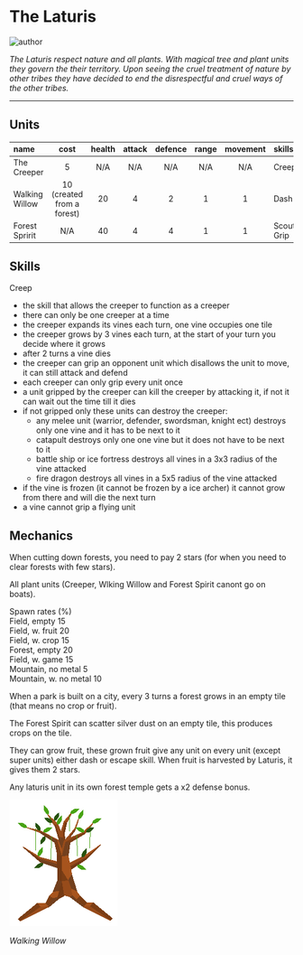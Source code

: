 # The Laturis

![author](https://img.shields.io/badge/author-THomez%233628-%237289DA)

*The Laturis respect nature and all plants. With magical tree and plant units they govern the their territory. Upon seeing the cruel treatment of nature by other tribes they have decided to end the disrespectful and cruel ways of the other tribes.*

---

## Units

| name | cost | health | attack | defence | range | movement | skills |
|:-----|:----:|:------:|:------:|:-------:|:-----:|:--------:|:-------|
| The Creeper | 5 | N/A | N/A | N/A | N/A | N/A | Creep |
| Walking Willow | 10 (created from a forest) | 20 | 4 | 2 | 1 | 1 | Dash |
| Forest Spririt | N/A | 40 | 4 | 4 | 1 | 1 | Scout, Grip |

## Skills

Creep

 - the skill that allows the creeper to function as a creeper
 - there can only be one creeper at a time
 - the creeper expands its vines each turn, one vine occupies one tile
 - the creeper grows by 3 vines each turn, at the start of your turn you decide where it grows
 - after 2 turns a vine dies
 - the creeper can grip an opponent unit which disallows the unit to move, it can still attack and defend
 - each creeper can only grip every unit once
 - a unit gripped by the creeper can kill the creeper by attacking it, if not it can wait out the time till it dies
 - if not gripped only these units can destroy the creeper:
    - any melee unit (warrior, defender, swordsman, knight ect) destroys only one vine and it has to be next to it
    - catapult destroys only one one vine but it does not have to be next to it
    - battle ship or ice fortress destroys all vines in a 3x3 radius of the vine attacked
    - fire dragon destroys all vines in a 5x5 radius of the vine attacked
 - if the vine is frozen (it cannot be frozen by a ice archer) it cannot grow from there and will die the next turn
 - a vine cannot grip a flying unit
 
## Mechanics

When cutting down forests, you need to pay 2 stars (for when you need to clear forests with few stars).

All plant units (Creeper, Wlking Willow and Forest Spirit canont go on boats).

Spawn rates (%)  
Field, empty 15  
Field, w. fruit 20  
Field, w. crop 15  
Forest, empty 20  
Field, w. game 15  
Mountain, no metal 5  
Mountain, w. no metal 10

When a park is built on a city, every 3 turns a forest grows in an empty tile (that means no crop or fruit).

The Forest Spirit can scatter silver dust on an empty tile, this produces crops on the tile.

They can grow fruit, these grown fruit give any unit on every unit (except super units) either dash or escape skill. When fruit is harvested by Laturis, it gives them 2 stars.

Any laturis unit in its own forest temple gets a x2 defense bonus.

![willow](../images/laturis0.png)

*Walking Willow*
